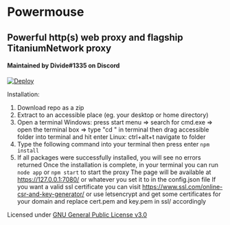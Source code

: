 # Powermouse
## Powerful http(s) web proxy and flagship TitaniumNetwork proxy
#### Maintained by Divide#1335 on Discord

[![Deploy](https://www.herokucdn.com/deploy/button.svg)](https://heroku.com/deploy)

Installation:
1. Download repo as a zip
2. Extract to an accessible place (eg. your desktop or home directory)
3. Open a terminal
Windows: press start menu => search for cmd.exe => open the terminal box => type "cd " in terminal then drag accessible folder into terminal and hit enter
Linux: ctrl+alt+t navigate to folder
4. Type the following command into your terminal then press enter `npm install`
5. If all packages were successfully installed, you will see no errors returned
Once the installation is complete, in your terminal you can run `node app` or `npm start` to start the proxy
The page will be available at https://127.0.0.1:7080/ or whatever you set it to in the config.json file
If you want a valid ssl certificate you can visit https://www.ssl.com/online-csr-and-key-generator/ or use letsencrypt and get some certificates for your domain and replace cert.pem and key.pem in ssl/ accordingly

Licensed under [GNU General Public License v3.0](LICENSE)
